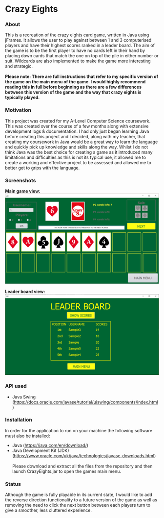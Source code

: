 # Crazy Eights

### About
This is a recreation of the crazy eights card game, written in Java using jFrames. It allows the user to play against between 1 and 3 computerised players and have their highest scores ranked in a leader board. The aim of the game is to be the first player to have no cards left in their hand by placing down cards that match the one on top of the pile in either number or suit. Wildcards are also implemented to make the game more interesting and strategic.<br><br>
**Please note: There are full instructions that refer to my specific version of the game on the main menu of the game. I would highly recommend reading this in full before beginning as there are a few differences between this version of the game and the way that crazy eights is typically played.**

### Motivation
This project was created for my A-Level Computer Science coursework. This was created over the course of a few months along with extensive development logs & documentation. I had only just began learning Java before creating this project and I decided, along with my teacher, that creating my coursework in Java would be a great way to learn the language and quickly pick up knowledge and skills along the way. Whilst I do not think Java was the best choice for creating a game as it introduced many limitations and difficulties as this is not its typical use, it allowed me to create a working and effective project to be assessed and allowed me to better get to grips with the language. 

### Screenshots
**Main game view:**
![Main game view](crazyEights1.png)

**Leader board view:**
![Leader board view](crazyEights2.png)

### API used
-	Java Swing (https://docs.oracle.com/javase/tutorial/uiswing/components/index.html)

### Installation
In order for the application to run on your machine the following software must also be installed:
-	Java (https://java.com/en/download/)
-	Java Development Kit (JDK) (https://www.oracle.com/uk/java/technologies/javase-downloads.html) <br><br>
Please download and extract all the files from the repository and then launch CrazyEights.jar to open the games main menu.

### Status
Although the game is fully playable in its current state, I would like to add the reverse direction functionality to a future version of the game as well as removing the need to click the next button between each players turn to give a smoother, less cluttered experience.
